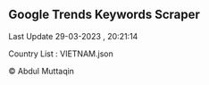 

## Google Trends Keywords Scraper 
 
Last Update 29-03-2023 , 20:21:14

Country List :
VIETNAM.json



© Abdul Muttaqin 
